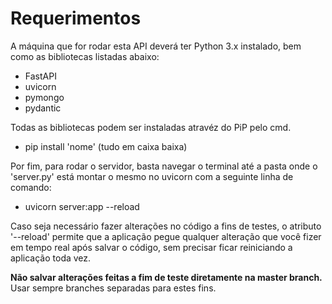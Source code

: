 # Requerimentos
A máquina que for rodar esta API deverá ter Python 3.x instalado, bem como as bibliotecas listadas abaixo:
* FastAPI
* uvicorn
* pymongo
* pydantic

Todas as bibliotecas podem ser instaladas atravéz do PiP pelo cmd.
* pip install 'nome' (tudo em caixa baixa)

Por fim, para rodar o servidor, basta navegar o terminal até a pasta onde o 'server.py' está montar o mesmo no uvicorn com a seguinte linha de comando:
* uvicorn server:app --reload

Caso seja necessário fazer alterações no código a fins de testes, o atributo '--reload' permite que a aplicação pegue qualquer alteração que você fizer em tempo real
após salvar o código, sem precisar ficar reiniciando a aplicação toda vez.

**Não salvar alterações feitas a fim de teste diretamente na master branch.** Usar sempre branches separadas para estes fins.
